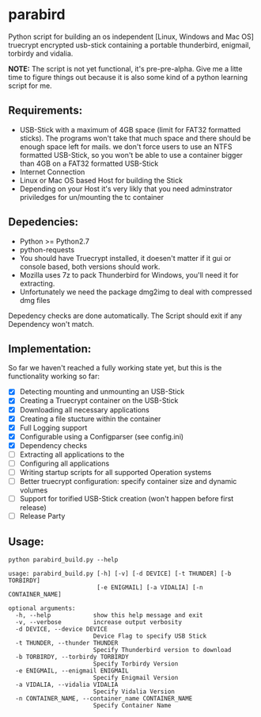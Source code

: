 parabird
========

Python script for building an os independent [Linux, Windows and Mac OS] truecrypt encrypted usb-stick containing a portable thunderbird, enigmail, torbirdy and vidalia.

**NOTE:** The script is not yet functional, it's pre-pre-alpha. Give me a litte time to figure things out because it is also some kind of a python learning script for me.

Requirements:
-------------

* USB-Stick with a maximum of 4GB space (limit for FAT32 formatted sticks). The programs won't take that much space and there should be enough space left for mails. we don't force users to use an NTFS formatted USB-Stick, so you won't be able to use a container bigger than 4GB on a FAT32 formatted USB-Stick
* Internet Connection
* Linux or Mac OS based Host for building the Stick
* Depending on your Host it's very likly that you need adminstrator priviledges for un/mounting the tc container

Depedencies:
------------

* Python >= Python2.7
* python-requests
* You should have Truecrypt installed, it doesen't matter if it gui or console based, both versions should work.
* Mozilla uses 7z to pack Thunderbird for Windows, you'll need it for extracting. 
* Unfortunately we need the package dmg2img to deal with compressed dmg files

Depedency checks are done automatically. The Script should exit if any Dependency won't match.

Implementation:
---------------
So far we  haven't reached a fully working state yet, but this is the functionality working so far:

- [x] Detecting mounting and unmounting an USB-Stick  
- [x] Creating a Truecrypt container on the USB-Stick
- [x] Downloading all necessary applications
- [x] Creating a file stucture within the container
- [x] Full Logging support
- [x] Configurable using a Configparser (see config.ini)
- [x] Dependency checks
- [ ] Extracting all applications to the
- [ ] Configuring all applications
- [ ] Writing startup scripts for all supported Operation systems
- [ ] Better truecrypt configuration: specify container size and dynamic volumes
- [ ] Support for torified USB-Stick creation (won't happen before first release)
- [ ] Release Party

Usage:
------

```
python parabird_build.py --help

usage: parabird_build.py [-h] [-v] [-d DEVICE] [-t THUNDER] [-b TORBIRDY]
                         [-e ENIGMAIL] [-a VIDALIA] [-n CONTAINER_NAME]

optional arguments:
  -h, --help            show this help message and exit
  -v, --verbose         increase output verbosity
  -d DEVICE, --device DEVICE
                        Device Flag to specify USB Stick
  -t THUNDER, --thunder THUNDER
                        Specify Thunderbird version to download
  -b TORBIRDY, --torbirdy TORBIRDY
                        Specify Torbirdy Version
  -e ENIGMAIL, --enigmail ENIGMAIL
                        Specify Enigmail Version
  -a VIDALIA, --vidalia VIDALIA
                        Specify Vidalia Version
  -n CONTAINER_NAME, --container_name CONTAINER_NAME
                        Specify Container Name
```
